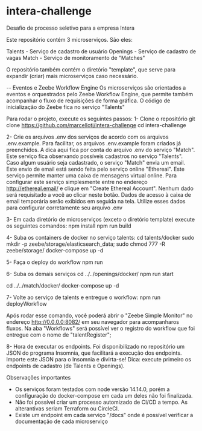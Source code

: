 # intera-challenge
Desafio de processo seletivo para a empresa Intera

Este repositório contém 3 microserviços. São eles:

Talents - Serviço de cadastro de usuário
Openings - Serviço de cadastro de vagas
Match - Serviço de monitoramento de "Matches"

O repositório também contém o diretório "template", que serve
para expandir (criar) mais microserviços caso necessário.

-- Eventos e Zeebe Workflow Engine
Os microserviços são orientados a eventos e orquestrados
pelo Zeebe Workflow Engine, que permite também acompanhar
o fluxo de requisições de forma gráfica. O código
de inicialização do Zeebe fica no serviço "Talents"

Para rodar o projeto, execute os seguintes passos:
1- Clone o repositório
   git clone https://github.com/marcelloti/intera-challenge
   cd intera-challenge

2- Crie os arquivos .env dos serviços de acordo com os arquivos .env.example.
   Para facilitar, os arquivos .env.example foram criados já preenchidos. A dica
   aqui fica por conta do arquivo .env do serviço "Match". Este serviço fica
   observando possíveis cadastros no serviço "Talents". Caso algum usuário
   seja cadastrado, o serviço "Match" envia um email. Este envio de email
   está sendo feita pelo serviço online "Ethereal". Este serviço permite
   manter uma caixa de mensagens virtual online. Para configurar este serviço
   simplesmente entre no endereço http://ethereal.email/ e clique em "Create Ethereal Account".
   Nenhum dado será requisitado a você ao clicar neste botão. Dados de acesso à caixa de
   email temporária serão exibidos em seguida na tela. Utilize esses dados para
   configurar corretamente seu arquivo .env

3- Em cada diretório de microserviços (exceto o diretório template) execute os seguintes comandos:
   npm install
   npm run build

4- Suba os containers de docker no serviço talents:
  cd talents/docker
  sudo mkdir -p zeebe/storage/elasticsearch_data; sudo chmod 777 -R zeebe/storage/
  docker-compose up -d

5- Faça o deploy do workflow
  npm run 

6- Suba os demais serviços
  cd ../../openings/docker/
  npm run start

  cd ../../match/docker/
  docker-compose up -d

7- Volte ao serviço de talents e entregue o workflow:
  npm run deployWorkflow

  Após rodar esse comando, você poderá abrir o "Zeebe Simple Monitor" 
  no endereço http://0.0.0.0:8082/ em seu navegador para acompanharos fluxos.
  Na aba "Workflows" será possível ver o registro do workflow que foi entregue
  com o nome de "talentRegister";

8- Hora de executar os endpoints. Foi disponibilizado no repositório um JSON
   do programa Insomnia, que facilitará a execução dos endpoints. Importe
   este JSON para o Insomnia e divirta-se! Dica: execute primeiro os endpoints
   de cadastro (de Talents e Openings).

Observações importantes
 - Os serviços foram testados com node versão 14.14.0, porém a configuração
do docker-compose em cada um deles não foi finalizada.
 - Não foi possível criar um processo automizado de CI/CD a tempo. As
   alterantivas seriam Terraform ou CircleCI.
 - Existe um endpoint em cada serviço "/docs" onde é possível verificar
   a documentação de cada microserviço

